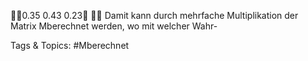 0.35
0.43
0.23

Damit kann durch mehrfache Multiplikation der Matrix Mberechnet werden, wo mit welcher Wahr-

   Tags & Topics:
   #Mberechnet